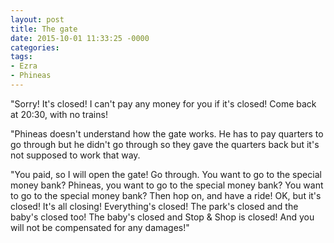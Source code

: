 ```yaml
---
layout: post
title: The gate
date: 2015-10-01 11:33:25 -0000
categories:
tags:
- Ezra
- Phineas
---
```

"Sorry! It's closed! I can't pay any money for you if it's closed! Come back at 20:30, with no trains!

"Phineas doesn't understand how the gate works. He has to pay quarters to go through but he didn't go through so they gave the quarters back but it's not supposed to work that way.

"You paid, so I will open the gate! Go through. You want to go to the special money bank? Phineas, you want to go to the special money bank? You want to go to the special money bank? Then hop on, and have a ride! OK, but it's closed! It's all closing! Everything's closed! The park's closed and the baby's closed too! The baby's closed and Stop &amp; Shop is closed! And you will not be compensated for any damages!"
